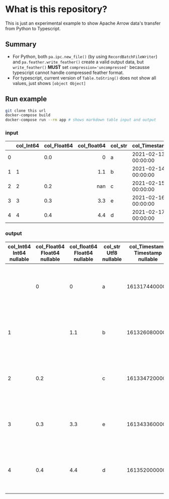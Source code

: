 # What is this repository?

This is just an experimental example to show Apache Arrow data's transfer from Python to Typescript.

## Summary

- For Python, both `pa.ipc.new_file()` (by using `RecordBatchFileWriter`) and `pa.feather.write_feather()` create a valid output data, but `write_feather()` **MUST** set `compression='uncompressed'` becausse typescript cannot handle compressed feather format.
- For typescript, current version of `Table.toString()` does not show all values, just shows `[object Object]`

## Run example

```sh
git clone this url
docker-compose build
docker-compose run --rm app # shows markdown table input and output
```

### input

|    | col_Int64   | col_Float64   |   col_float64 | col_str   | col_Timestamp       | col_date   |
|---:|:------------|:--------------|--------------:|:----------|:--------------------|:-----------|
|  0 | <NA>        | 0.0           |           0   | a         | 2021-02-13 00:00:00 | 2021-02-13 |
|  1 | 1           | <NA>          |           1.1 | b         | 2021-02-14 00:00:00 | 2021-02-14 |
|  2 | 2           | 0.2           |         nan   | c         | 2021-02-15 00:00:00 | 2021-02-15 |
|  3 | 3           | 0.3           |           3.3 | e         | 2021-02-16 00:00:00 | 2021-02-16 |
|  4 | 4           | 0.4           |           4.4 | d         | 2021-02-17 00:00:00 | 2021-02-17 |


### output

|col_Int64<br>Int64<br>nullable | col_Float64<br>Float64<br>nullable | col_float64<br>Float64<br>nullable | col_str<br>Utf8<br>nullable | col_Timestamp<br>Timestamp<NANOSECOND><br>nullable | col_date<br>Date32<DAY><br>nullable|
| --- | --- | --- | --- | --- | --- |
| | 0 | 0 | a | 1613174400000 | Sat Feb 13 2021 00:00:00 GMT+0000 (Coordinated Universal Time)|
|1 |  | 1.1 | b | 1613260800000 | Sun Feb 14 2021 00:00:00 GMT+0000 (Coordinated Universal Time)|
|2 | 0.2 |  | c | 1613347200000 | Mon Feb 15 2021 00:00:00 GMT+0000 (Coordinated Universal Time)|
|3 | 0.3 | 3.3 | e | 1613433600000 | Tue Feb 16 2021 00:00:00 GMT+0000 (Coordinated Universal Time)|
|4 | 0.4 | 4.4 | d | 1613520000000 | Wed Feb 17 2021 00:00:00 GMT+0000 (Coordinated Universal Time)|

